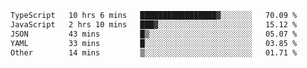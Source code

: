 <!--START_SECTION:waka-->

```txt
TypeScript   10 hrs 6 mins   █████████████████▓░░░░░░░   70.09 %
JavaScript   2 hrs 10 mins   ███▓░░░░░░░░░░░░░░░░░░░░░   15.12 %
JSON         43 mins         █▒░░░░░░░░░░░░░░░░░░░░░░░   05.07 %
YAML         33 mins         █░░░░░░░░░░░░░░░░░░░░░░░░   03.85 %
Other        14 mins         ▒░░░░░░░░░░░░░░░░░░░░░░░░   01.71 %
```

<!--END_SECTION:waka-->